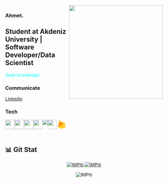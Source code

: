 <img src="https://media.giphy.com/media/LaVp0AyqR5bGsC5Cbm/giphy.gif" align="right" width="300" height="300">


### Ahmet.

## Student at Akdeniz University | Software Developer/Data Scientist

<font color ="aqua"> Seek knowledge</font>

### Communicate

[Linkedin](https://www.linkedin.com/in/ahmethacibalgil/)

### Tech


<img align="left" src="https://www.vectorlogo.zone/logos/python/python-icon.svg" width="30" height="30" >
<img align="left" src="https://www.vectorlogo.zone/logos/pocoo_flask/pocoo_flask-icon.svg" width="30" height="30" >
<img align="left" src="https://www.vectorlogo.zone/logos/numpy/numpy-icon.svg" width="30" height="30" >
<img align="left" src="https://www.vectorlogo.zone/logos/plot_ly/plot_ly-icon.svg" width="30" height="30" >
<img align="left" src="https://www.vectorlogo.zone/logos/heroku/heroku-icon.svg width="30" height="30" >
<img align="left" src="https://raw.githubusercontent.com/prplx/svg-logos/5585531d45d294869c4eaab4d7cf2e9c167710a9/svg/git.svg" width="30" height="30" >
<img align="left" src="https://raw.githubusercontent.com/evlymn/firebase/3f0228819a95c29140d8ecd216a9c215ba7e7607/firebase-icon-set/firebase-logo/Firebase-logo-flat.svg" width="30" height="30" >


<br />
<br />
<br />

## 📊 Git Stat

<p align="center">
<a href="https://github.com/IMPiti">
  <img height="165em" align="center" src="https://github-readme-stats.vercel.app/api?username=IMPiti&show_icons=true&locale=en&theme=algolia&include_all_commits=true&count_private=true" alt="IMPiti"/>
  <img height="165em" align="center" src="https://github-readme-stats.vercel.app/api/top-langs?username=IMPiti&show_icons=true&locale=en&layout=compact&langs_count=8&theme=algolia" alt="IMPiti"/>
</a>
</p>


<p align="center"><img align="center" src="https://github-readme-streak-stats.herokuapp.com/?user=IMPiti&" alt="IMPiti" /></p>
